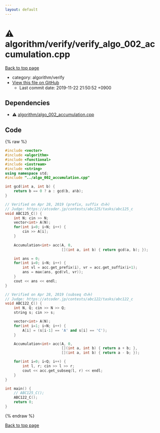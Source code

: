 ```yaml
---
layout: default
---
```


<!-- mathjax config similar to math.stackexchange -->
<script type="text/javascript" async
  src="https://cdnjs.cloudflare.com/ajax/libs/mathjax/2.7.5/MathJax.js?config=TeX-MML-AM_CHTML">
</script>
<script type="text/x-mathjax-config">
  MathJax.Hub.Config({
    TeX: { equationNumbers: { autoNumber: "AMS" }},
    tex2jax: {
      inlineMath: [ ['$','$'] ],
      processEscapes: true
    },
    "HTML-CSS": { matchFontHeight: false },
    displayAlign: "left",
    displayIndent: "2em"
  });
</script>

<script type="text/javascript" src="https://cdnjs.cloudflare.com/ajax/libs/jquery/3.4.1/jquery.min.js"></script>
<script src="https://cdn.jsdelivr.net/npm/jquery-balloon-js@1.1.2/jquery.balloon.min.js" integrity="sha256-ZEYs9VrgAeNuPvs15E39OsyOJaIkXEEt10fzxJ20+2I=" crossorigin="anonymous"></script>
<script type="text/javascript" src="../../../assets/js/copy-button.js"></script>
<link rel="stylesheet" href="../../../assets/css/copy-button.css" />


# :warning: algorithm/verify/verify_algo_002_accumulation.cpp
<a href="../../../index.html">Back to top page</a>

* category: algorithm/verify
* <a href="{{ site.github.repository_url }}/blob/master/algorithm/verify/verify_algo_002_accumulation.cpp">View this file on GitHub</a>
    - Last commit date: 2019-11-22 21:50:52 +0900




## Dependencies
* :warning: <a href="../algo_002_accumulation.cpp.html">algorithm/algo_002_accumulation.cpp</a>


## Code
{% raw %}
```cpp
#include <vector>
#include <algorithm>
#include <functional>
#include <iostream>
#include <string>
using namespace std;
#include "../algo_002_accumulation.cpp"

int gcd(int a, int b) {
    return b == 0 ? a : gcd(b, a%b);
}

// Verified on Apr 28, 2019 (prefix, suffix のみ)
// Judge: https://atcoder.jp/contests/abc125/tasks/abc125_c
void ABC125_C() {
    int N; cin >> N;
    vector<int> A(N);
    for(int i=0; i<N; i++) {
        cin >> A[i];
    }
    
    Accumulation<int> acc(A, 0,
                          [](int a, int b) { return gcd(a, b); });

    int ans = 0;
    for(int i=0; i<N; i++) {
        int vl = acc.get_prefix(i), vr = acc.get_suffix(i+1);
        ans = max(ans, gcd(vl, vr));
    }
    cout << ans << endl;
}

// Verified on Apr 28, 2019 (subseq のみ)
// Judge: https://atcoder.jp/contests/abc122/tasks/abc122_c
void ABC122_C() {
    int N, Q; cin >> N >> Q;
    string s; cin >> s;

    vector<int> A(N);
    for(int i=1; i<N; i++) {
        A[i] = (s[i-1] == 'A' and s[i] == 'C');
    }

    Accumulation<int> acc(A, 0,
                          [](int a, int b) { return a + b; },
                          [](int a, int b) { return a - b; });

    for(int i=0; i<Q; i++) {
        int l, r; cin >> l >> r;
        cout << acc.get_subseq(l, r) << endl;
    }
}

int main() {
    // ABC125_C();
    ABC122_C();
    return 0;
}

```
{% endraw %}

<a href="../../../index.html">Back to top page</a>

